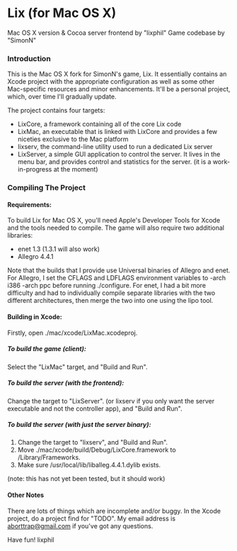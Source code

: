 # Lix (for Mac OS X)
Mac OS X version & Cocoa server frontend by "lixphil"
Game codebase by "SimonN"

### Introduction

This is the Mac OS X fork for SimonN's game, Lix. It essentially contains an Xcode project with the appropriate configuration as well as some other Mac-specific resources and minor enhancements. It'll be a personal project, which, over time I'll gradually update.

The project contains four targets:

* LixCore, a framework containing all of the core Lix code
* LixMac, an executable that is linked with LixCore and provides a few niceties exclusive to the Mac platform
* lixserv, the command-line utility used to run a dedicated Lix server
* LixServer, a simple GUI application to control the server. It lives in the menu bar, and provides control and statistics for the server. (it is a work-in-progress at the moment)


### Compiling The Project

#### Requirements:

To build Lix for Mac OS X, you'll need Apple's Developer Tools for Xcode and the tools needed to compile. The game will also require two additional libraries:

* enet 1.3 (1.3.1 will also work)
* Allegro 4.4.1

Note that the builds that I provide use Universal binaries of Allegro and enet. 
For Allegro, I set the CFLAGS and LDFLAGS environment variables to -arch i386 -arch ppc before running ./configure.
For enet, I had a bit more difficulty and had to individually compile separate libraries with the two different architectures, then merge the two into one using the lipo tool.


#### Building in Xcode:

Firstly, open ./mac/xcode/LixMac.xcodeproj.

##### To build the game (client):

Select the "LixMac" target, and "Build and Run".

##### To build the server (with the frontend):

Change the target to "LixServer". (or lixserv if you only want the server executable and not the controller app), and "Build and Run".

##### To build the server (with just the server binary):

1. Change the target to "lixserv", and "Build and Run".
2. Move ./mac/xcode/build/Debug/LixCore.framework to /Library/Frameworks.
3. Make sure /usr/local/lib/liballeg.4.4.1.dylib exists.

(note: this has not yet been tested, but it should work)


#### Other Notes

There are lots of things which are incomplete and/or buggy. In the Xcode project, do a project find for "TODO". My email address is aborttrap@gmail.com if you've got any questions.


Have fun!
lixphil


